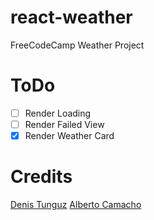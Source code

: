 # react-weather
FreeCodeCamp Weather Project

# ToDo
* [ ] Render Loading
* [ ] Render Failed View
* [x] Render Weather Card

# Credits
[Denis Tunguz](https://dribbble.com/shots/636796-Weather-Pop-up "Dribble Weather Card")
[Alberto Camacho](http://codepen.io/albertocamacho/pen/azXKrZ "Codepen")
